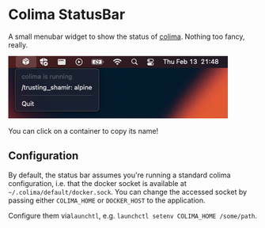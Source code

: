 # Colima StatusBar

A small menubar widget to show the status of [colima](https://github.com/abiosoft/colima).
Nothing too fancy, really.

![Screenshot](doc/screenshot.png)

You can click on a container to copy its name!

## Configuration

By default, the status bar assumes you're running a standard colima configuration,
i.e. that the docker socket is available at `~/.colima/default/docker.sock`.
You can change the accessed socket by passing either `COLIMA_HOME` or `DOCKER_HOST`
to the application.

Configure them via`launchtl`, e.g. `launchctl setenv COLIMA_HOME /some/path`.
